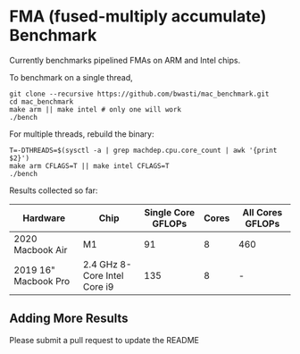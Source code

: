 # FMA (fused-multiply accumulate) Benchmark

Currently benchmarks pipelined FMAs on ARM and Intel chips.

To benchmark on a single thread,

```
git clone --recursive https://github.com/bwasti/mac_benchmark.git
cd mac_benchmark
make arm || make intel # only one will work
./bench
```

For multiple threads, rebuild the binary:

```
T=-DTHREADS=$(sysctl -a | grep machdep.cpu.core_count | awk '{print $2}')
make arm CFLAGS=T || make intel CFLAGS=T
./bench
```

Results collected so far:

Hardware | Chip | Single Core GFLOPs | Cores | All Cores GFLOPs
--- | --- | --- | --- | ---
2020 Macbook Air | M1 | 91 | 8 | 460
2019 16" Macbook Pro | 2.4 GHz 8-Core Intel Core i9 | 135 | 8 | -

## Adding More Results

Please submit a pull request to update the README
